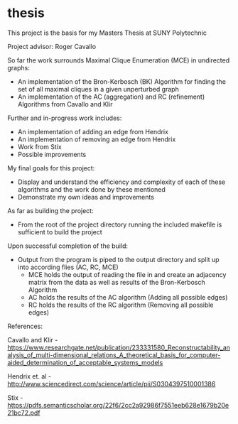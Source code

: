 # thesis
This project is the basis for my Masters Thesis at SUNY Polytechnic 

Project advisor: Roger Cavallo

So far the work surrounds Maximal Clique Enumeration (MCE) in  undirected graphs:
  - An implementation of the Bron-Kerbosch (BK) Algorithm for finding the set of all maximal cliques in a given unperturbed graph
  - An implementation of the AC (aggregation) and RC (refinement) Algorithms from Cavallo and Klir 
  
Further and in-progress work includes:
  - An implementation of adding an edge from Hendrix 
  - An implementation of removing an edge from Hendrix 
  - Work from Stix
  - Possible improvements 
  
My final goals for this project:
  - Display and understand the efficiency and complexity of each of these algorithms and the work done by these mentioned
  - Demonstrate my own ideas and improvements  

As far as building the project:
  - From the root of the project directory running the included makefile is sufficient to build the project 

Upon successful completion of the build:
  - Output from the program is piped to the output directory and split up into according flies (AC, RC, MCE)
    - MCE holds the output of reading the file in and create an adjacency matrix from the data as well as results of the Bron-Kerbosch Algorithm
    - AC holds the results of the AC algorithm (Adding all possible edges)
    - RC holds the results of the RC algorithm (Removing all possible edges)
    
    
    
References:
    
Cavallo and Klir - https://www.researchgate.net/publication/233331580_Reconstructability_analysis_of_multi-dimensional_relations_A_theoretical_basis_for_computer-aided_determination_of_acceptable_systems_models

Hendrix et. al -http://www.sciencedirect.com/science/article/pii/S0304397510001386

Stix - https://pdfs.semanticscholar.org/22f6/2cc2a92986f7551eeb628e1679b20e21bc72.pdf


